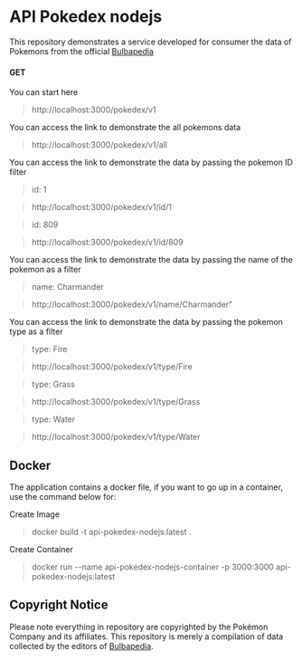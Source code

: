 # API Pokedex nodejs
This repository demonstrates a service developed for
consumer the data of Pokemons from the official [Bulbapedia](https://bulbapedia.bulbagarden.net/wiki/Main_Page)

#### GET
You can start here
>http://localhost:3000/pokedex/v1

You can access the link to demonstrate the all pokemons data
>http://localhost:3000/pokedex/v1/all

You can access the link to demonstrate the data by passing the pokemon ID filter
> id: 1

> http://localhost:3000/pokedex/v1/id/1

> id: 809

> http://localhost:3000/pokedex/v1/id/809

You can access the link to demonstrate the data by passing the name of the pokemon as a filter
> name: Charmander

> http://localhost:3000/pokedex/v1/name/Charmander"

You can access the link to demonstrate the data by passing the pokemon type as a filter
> type: Fire

> http://localhost:3000/pokedex/v1/type/Fire

> type: Grass

> http://localhost:3000/pokedex/v1/type/Grass

> type: Water

> http://localhost:3000/pokedex/v1/type/Water


## Docker
The application contains a docker file, if you want to go up in a container, use the command below for:

Create Image
> docker build -t api-pokedex-nodejs:latest .   

Create Container
>docker run --name api-pokedex-nodejs-container -p 3000:3000 api-pokedex-nodejs:latest  

## Copyright Notice

Please note everything in repository are copyrighted by the Pokémon Company and its affiliates.
This repository is merely a compilation of data collected by the editors of [Bulbapedia](https://bulbapedia.bulbagarden.net/wiki/Main_Page).
